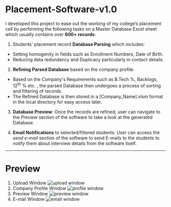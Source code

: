 # Placement-Software-v1.0
I developed this project to ease out the working of my college’s placement cell by performing the following tasks on a Master Database Excel sheet which usually contains over **600+ records**: 

1. Students' placement record **Database Parsing** which includes:
* Setting homogenity in fields such as Enrollment Numbers, Date of Birth.
* Reducing data redundancy and Duplicacy particularly in contact details.
2. **Refining Parsed Database** based on the company profile:
* Based on the Company's Requirements such as B.Tech %, Backlogs, 12<sup>th</sup> % etc. , the parsed Database then undergoes a process of sorting and filtering of records.
* The Refined Database is then stored in a [Company_Name].xlsm format in the local directory for easy access later.
3. **Database Preview**: Once the records are refined, user can navigate to the *Preview* section of the software to take a look at the generated Database.

4. **Email Notifications** to selected/filtered students: User can access the *send e-mail* section of the software to send 
E-mails to the students to notify them about interview details from the software itself. 
***
# Preview
1. Upload Window
![upload window](https://user-images.githubusercontent.com/43851597/61184069-d14efb00-a666-11e9-8922-418c5cb751aa.gif)
2. Company Profile Window
![profile window](https://user-images.githubusercontent.com/43851597/61184102-5f2ae600-a667-11e9-8e74-24dd7631f1f9.gif)
3. Preview Window
![preview window](https://user-images.githubusercontent.com/43851597/61184154-0ad43600-a668-11e9-898f-871b116f79ba.gif)
4. E-mail Window
![email window](https://user-images.githubusercontent.com/43851597/61184196-98178a80-a668-11e9-88b6-ebea3d4fb4ef.gif)
